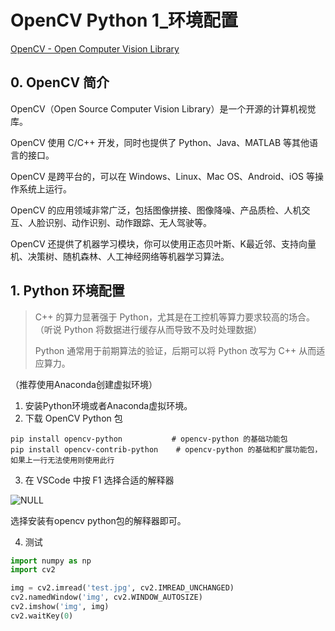 # OpenCV Python 1_环境配置

[OpenCV - Open Computer Vision Library](https://opencv.org/)

## 0. OpenCV 简介

OpenCV（Open Source Computer Vision Library）是一个开源的计算机视觉库。

OpenCV 使用 C/C++ 开发，同时也提供了 Python、Java、MATLAB 等其他语言的接口。

OpenCV 是跨平台的，可以在 Windows、Linux、Mac OS、Android、iOS 等操作系统上运行。

OpenCV 的应用领域非常广泛，包括图像拼接、图像降噪、产品质检、人机交互、人脸识别、动作识别、动作跟踪、无人驾驶等。

OpenCV 还提供了机器学习模块，你可以使用正态贝叶斯、K最近邻、支持向量机、决策树、随机森林、人工神经网络等机器学习算法。

## 1. Python 环境配置

> C++ 的算力显著强于 Python，尤其是在工控机等算力要求较高的场合。（听说 Python 将数据进行缓存从而导致不及时处理数据）
>
> Python 通常用于前期算法的验证，后期可以将 Python 改写为 C++ 从而适应算力。 

（推荐使用Anaconda创建虚拟环境）

1. 安装Python环境或者Anaconda虚拟环境。
2. 下载 OpenCV Python 包

```shell
pip install opencv-python			# opencv-python 的基础功能包
pip install opencv-contrib-python	 # opencv-python 的基础和扩展功能包，如果上一行无法使用则使用此行
```

3. 在 VSCode 中按 F1 选择合适的解释器

![NULL](picture_1.jpg)

选择安装有opencv python包的解释器即可。

4. 测试

```python
import numpy as np
import cv2

img = cv2.imread('test.jpg', cv2.IMREAD_UNCHANGED)
cv2.namedWindow('img', cv2.WINDOW_AUTOSIZE)
cv2.imshow('img', img)
cv2.waitKey(0)
```

